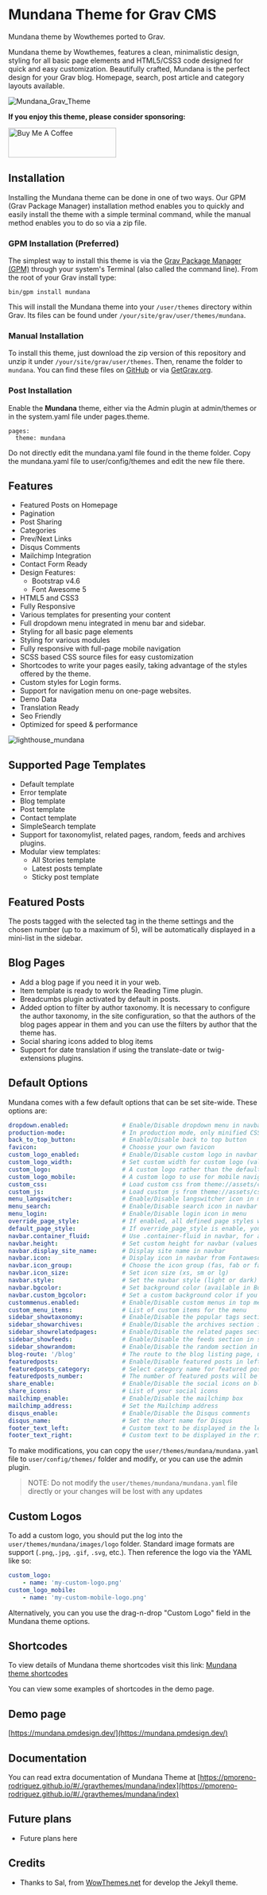 # Mundana Theme for Grav CMS

Mundana theme by Wowthemes ported to Grav.

Mundana theme by Wowthemes, features a clean, minimalistic design, styling for all basic page elements and HTML5/CSS3 code designed for quick and easy customization. Beautifully crafted, Mundana is the perfect design for your Grav blog. Homepage, search, post article and category layouts available.

![Mundana_Grav_Theme](readme.jpg)

**If you enjoy this theme, please consider sponsoring:**

<a href="https://www.buymeacoffee.com/birdydesign" target="_blank"><img src="https://cdn.buymeacoffee.com/buttons/v2/default-yellow.png" alt="Buy Me A Coffee" style="height: 60px !important;width: 217px !important;" ></a>

## Installation

Installing the Mundana theme can be done in one of two ways. Our GPM (Grav Package Manager) installation method enables you to quickly and easily install the theme with a simple terminal command, while the manual method enables you to do so via a zip file.

### GPM Installation (Preferred)

The simplest way to install this theme is via the [Grav Package Manager (GPM)](http://learn.getgrav.org/advanced/grav-gpm) through your system's Terminal (also called the command line).  From the root of your Grav install type:

    bin/gpm install mundana

This will install the Mundana theme into your `/user/themes` directory within Grav. Its files can be found under `/your/site/grav/user/themes/mundana`.

### Manual Installation

To install this theme, just download the zip version of this repository and unzip it under `/your/site/grav/user/themes`. Then, rename the folder to `mundana`. You can find these files on [GitHub](https://github.com/pmoreno-rodriguez/grav-theme-mundana) or via [GetGrav.org](http://getgrav.org/downloads/themes).

### Post Installation

Enable the **Mundana** theme, either via the Admin plugin at admin/themes or in the system.yaml file under pages.theme.
```
pages:
  theme: mundana
```

Do not directly edit the mundana.yaml file found in the theme folder. Copy the mundana.yaml file to user/config/themes and edit the new file there.

## Features

- Featured Posts on Homepage
- Pagination
- Post Sharing
- Categories
- Prev/Next Links
- Disqus Comments
- Mailchimp Integration
- Contact Form Ready
- Design Features:
    * Bootstrap v4.6
    * Font Awesome 5
- HTML5 and CSS3
- Fully Responsive
- Various templates for presenting your content
- Full dropdown menu integrated in menu bar and sidebar.
- Styling for all basic page elements
- Styling for various modules
- Fully responsive with full-page mobile navigation
- SCSS based CSS source files for easy customization
- Shortcodes to write your pages easily, taking advantage of the styles offered by the theme.
- Custom styles for Login forms. 
- Support for navigation menu on one-page websites.
- Demo Data
- Translation Ready
- Seo Friendly
- Optimized for speed & performance

![lighthouse_mundana](images/lighthouse_mundana.png)

## Supported Page Templates

- Default template
- Error template
- Blog template
- Post template
- Contact template
- SimpleSearch template
- Support for taxonomylist, related pages, random, feeds and archives plugins.
- Modular view templates:
    - All Stories template
    - Latest posts template
    - Sticky post template

## Featured Posts

The posts tagged with the selected tag in the theme settings and the chosen number (up to a maximum of 5), will be automatically displayed in a mini-list in the sidebar.

## Blog Pages

* Add a blog page if you need it in your web. 
* Item template is ready to work the Reading Time plugin. 
* Breadcumbs plugin activated by default in posts.
* Added option to filter by author taxonomy. It is necessary to configure the author taxonomy, in the site configuration, so that the authors of the blog pages appear in them and you can use the filters by author that the theme has.
* Social sharing icons added to blog items
* Support for date translation if using the translate-date or twig-extensions plugins.

## Default Options

Mundana comes with a few default options that can be set site-wide.  These options are:

```yaml
dropdown.enabled:               # Enable/Disable dropdown menu in navbar
production-mode:                # In production mode, only minified CSS is used. When disabled, nested CSS are enabled
back_to_top_button:             # Enable/Disable back to top button
favicon:                        # Choosse your own favicon
custom_logo_enabled:            # Enable/Disable custom logo in navbar
custom_logo_width:              # Set custom width for custom logo (values between 20 to 300 pixels)
custom_logo:                    # A custom logo rather than the default (see below)  
custom_logo_mobile:             # A custom logo to use for mobile navigation
custom_css:                     # Load custom css from theme://assets/css/custom.css if available
custom_js:                      # Load custom js from theme://assets/css/custom.js if available
menu_langswitcher:              # Enable/Disable langswitcher icon in menu (langswitcher plugin needed)
menu_search:                    # Enable/Disable search icon in navbar (simplesearch plugin needed)
menu_login:                     # Enable/Disable login icon in menu
override_page_style:            # If enabled, all defined page styles will be overridden
default_page_style:             # If override_page_style is enable, you can choose the default page style
navbar.container_fluid:         # Use .container-fluid in navbar, for a full width container
navbar.height:                  # Set custom height for navbar (values between 35 to 150)
navbar.display_site_name:       # Display site name in navbar
navbar.icon:                    # Display icon in navbar from Fontawesome (only if custom_log is disabled)
navbar.icon_group:              # Choose the icon group (fas, fab or fa)
navbar.icon_size:               # Set icon size (xs, sm or lg)
navbar.style:                   # Set the navbar style (light or dark)
navbar.bgcolor:                 # Set background color (available in Bootstrap)
navbar.custom_bgcolor:          # Set a custom background color if you don't want to set any of those available in Bootstrap
custommenus.enabled:            # Enable/Disable custom menus in top menu
custom_menu_items:              # List of custom items for the menu
sidebar_showtaxonomy:           # Enable/Disable the popular tags section in sidebar (taxonomylist plugin is required)
sidebar_showarchives:           # Enable/Disable the archives section in sidebar (archives plugin is required)
sidebar_showrelatedpages:       # Enable/Disable the related pages section in sidebar (relatedpages plugin is required)
sidebar_showfeeds:              # Enable/Disable the feeds section in sidebar (feeds plugin is required)
sidebar_showrandom:             # Enable/Disable the random section in sidebar (random plugin is required)
blog-route: '/blog'             # The route to the blog listing page, useful for a blog style layout
featuredposts:                  # Enable/Disable featured posts in left sidebar
featuredposts_category:         # Select category name for featured posts (configured in taxonomies)
featuredposts_number:           # The number of featured posts will be displayed on the left sidebar
share_enable:                   # Enable/Disable the social icons on blog posts
share_icons:                    # List of your social icons
mailchimp_enable:               # Enable/Disable the mailchimp box
mailchimp_address:              # Set the Mailchimp address
disqus_enable:                  # Enable/Disable the Disqus comments
disqus_name:                    # Set the short name for Disqus
footer_text_left:               # Custom text to be displayed in the left footer
footer_text_right:              # Custom text to be displayed in the right footer
```
To make modifications, you can copy the `user/themes/mundana/mundana.yaml` file to `user/config/themes/` folder and modify, or you can use the admin plugin.

> NOTE: Do not modify the `user/themes/mundana/mundana.yaml` file directly or your changes will be lost with any updates

## Custom Logos

To add a custom logo, you should put the log into the `user/themes/mundana/images/logo` folder.  Standard image formats are support (`.png`,`.jpg`, `.gif`, `.svg`, etc.).  Then reference the logo via the YAML like so:

```yaml
custom_logo:
    - name: 'my-custom-logo.png'
custom_logo_mobile:
    - name: 'my-custom-mobile-logo.png'    
```
Alternatively, you can you use the drag-n-drop "Custom Logo" field in the Mundana theme options.

## Shortcodes

To view details of Mundana theme shortcodes visit this link: [Mundana theme shortcodes](https://pmoreno-rodriguez.github.io/#/./gravthemes/mundana/index?id=shortcodes)

You can view some examples of shortcodes in the demo page.

## Demo page

[https://mundana.pmdesign.dev/](https://mundana.pmdesign.dev/)

## Documentation 

You can read extra documentation of Mundana Theme at [https://pmoreno-rodriguez.github.io/#/./gravthemes/mundana/index](https://pmoreno-rodriguez.github.io/#/./gravthemes/mundana/index)

## Future plans

* Future plans here

## Credits

* Thanks to Sal, from [WowThemes.net](https://www.wowthemes.net/) for develop the Jekyll theme.
